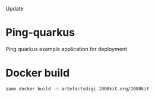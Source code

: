 Update
# Ping-quarkus

Ping quarkus example application for deployment


# Docker build
```bash
samo docker build -r artefactsdigi.1000kit.org/1000kit
```
